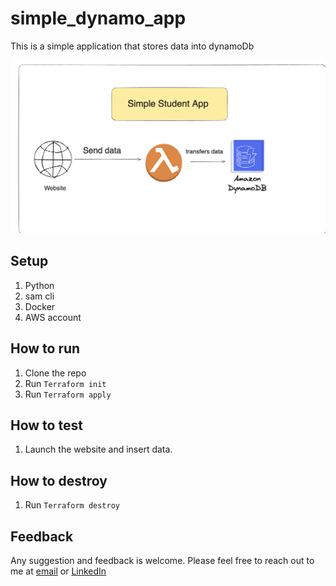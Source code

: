 # simple_dynamo_app
This is a simple application that stores data into dynamoDb

<img src="/src/dynamodb.png" alt="Architecture" width="600"  />

## Setup
1. Python
2. sam cli
3. Docker
4. AWS account

## How to run
1. Clone the repo
2. Run `Terraform init`
3. Run `Terraform apply`

## How to test
1. Launch the website and insert data.

## How to destroy
1. Run `Terraform destroy`

## Feedback
Any suggestion and feedback is welcome. Please feel free to reach out to me at [email](mailto:ceesay.ml@outlook.com) or [LinkedIn](https://www.linkedin.com/in/momodou-ceesay-788058193/)
